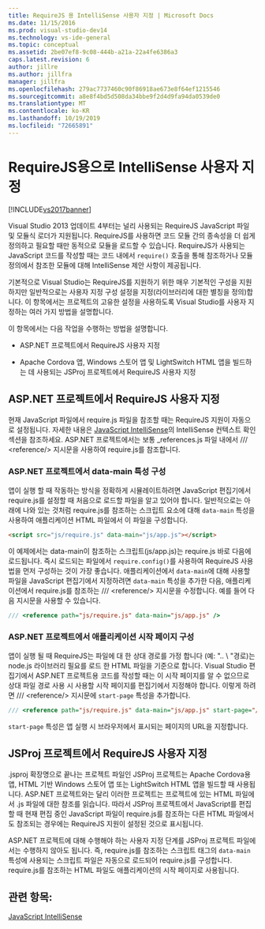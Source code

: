```yaml
---
title: RequireJS 용 IntelliSense 사용자 지정 | Microsoft Docs
ms.date: 11/15/2016
ms.prod: visual-studio-dev14
ms.technology: vs-ide-general
ms.topic: conceptual
ms.assetid: 2be07ef8-9c08-444b-a21a-22a4fe6386a3
caps.latest.revision: 6
author: jillre
ms.author: jillfra
manager: jillfra
ms.openlocfilehash: 279ac7737460c90f86918ae673e8f64ef1215546
ms.sourcegitcommit: a8e8f4bd5d508da34bbe9f2d4d9fa94da0539de0
ms.translationtype: MT
ms.contentlocale: ko-KR
ms.lasthandoff: 10/19/2019
ms.locfileid: "72665891"
---
```

# <a name="customizing-intellisense-for-requirejs"></a>RequireJS용으로 IntelliSense 사용자 지정
[!INCLUDE[vs2017banner](../includes/vs2017banner.md)]

Visual Studio 2013 업데이트 4부터는 널리 사용되는 RequireJS JavaScript 파일 및 모듈식 로더가 지원됩니다. RequireJS를 사용하면 코드 모듈 간의 종속성을 더 쉽게 정의하고 필요할 때만 동적으로 모듈을 로드할 수 있습니다. RequireJS가 사용되는 JavaScript 코드를 작성할 때는 코드 내에서 `require()` 호출을 통해 참조하거나 모듈 정의에서 참조한 모듈에 대해 IntelliSense 제안 사항이 제공됩니다.

 기본적으로 Visual Studio는 RequireJS를 지원하기 위한 매우 기본적인 구성을 지원하지만 일반적으로는 사용자 지정 구성 설정을 지정(라이브러리에 대한 별칭을 정의)합니다. 이 항목에서는 프로젝트의 고유한 설정을 사용하도록 Visual Studio를 사용자 지정하는 여러 가지 방법을 설명합니다.

 이 항목에서는 다음 작업을 수행하는 방법을 설명합니다.

- ASP.NET 프로젝트에서 RequireJS 사용자 지정

- Apache Cordova 앱, Windows 스토어 앱 및 LightSwitch HTML 앱을 빌드하는 데 사용되는 JSProj 프로젝트에서 RequireJS 사용자 지정

## <a name="customize-requirejs-in-aspnet-projects"></a>ASP.NET 프로젝트에서 RequireJS 사용자 지정
 현재 JavaScript 파일에서 require.js 파일을 참조할 때는 RequireJS 지원이 자동으로 설정됩니다. 자세한 내용은 [JavaScript IntelliSense](../ide/javascript-intellisense.md)의 IntelliSense 컨텍스트 확인 섹션을 참조하세요. ASP.NET 프로젝트에서는 보통 _references.js 파일 내에서 /// \<reference/> 지시문을 사용하여 require.js를 참조합니다.

### <a name="configure-the-data-main-attribute-in-an-aspnet-project"></a>ASP.NET 프로젝트에서 data-main 특성 구성
 앱이 실행 할 때 작동하는 방식을 정확하게 시뮬레이트하려면 JavaScript 편집기에서 require.js를 설정할 때 처음으로 로드할 파일을 알고 있어야 합니다. 일반적으로는 아래에 나와 있는 것처럼 require.js를 참조하는 스크립트 요소에 대해 `data-main` 특성을 사용하여 애플리케이션 HTML 파일에서 이 파일을 구성합니다.

```html
<script src="js/require.js" data-main="js/app.js"></script>
```

 이 예제에서는 data-main이 참조하는 스크립트(js/app.js)는 require.js 바로 다음에 로드됩니다. 즉시 로드되는 파일에서 `require.config()`를 사용하여 RequireJS 사용법을 먼저 구성하는 것이 가장 좋습니다. 애플리케이션에서 `data-main`에 대해 사용할 파일을 JavaScript 편집기에서 지정하려면 `data-main` 특성을 추가한 다음, 애플리케이션에서 require.js를 참조하는 /// \<reference/> 지시문을 수정합니다. 예를 들어 다음 지시문을 사용할 수 있습니다.

```javascript
/// <reference path="js/require.js" data-main="js/app.js" />
```

### <a name="configure-the-application-start-page-in-an-aspnet-project"></a>ASP.NET 프로젝트에서 애플리케이션 시작 페이지 구성
 앱이 실행 될 때 RequireJS는 파일에 대 한 상대 경로를 가정 합니다 (예: ".. \\ "경로)는 node.js 라이브러리 필요를 로드 한 HTML 파일을 기준으로 합니다. Visual Studio 편집기에서 ASP.NET 프로젝트용 코드를 작성할 때는 이 시작 페이지를 알 수 없으므로 상대 파일 경로 사용 시 사용할 시작 페이지를 편집기에서 지정해야 합니다. 이렇게 하려면 /// \<reference/> 지시문에 `start-page` 특성을 추가합니다.

```javascript
/// <reference path="js/require.js" data-main="js/app.js" start-page="/app/index.html" />
```

 `start-page` 특성은 앱 실행 시 브라우저에서 표시되는 페이지의 URL을 지정합니다.

## <a name="customize-requirejs-in-jsproj-projects"></a>JSProj 프로젝트에서 RequireJS 사용자 지정
 .jsproj 확장명으로 끝나는 프로젝트 파일인 JSProj 프로젝트는 Apache Cordova용 앱, HTML 기반 Windows 스토어 앱 또는 LightSwitch HTML 앱을 빌드할 때 사용됩니다. ASP.NET 프로젝트와는 달리 이러한 프로젝트는 프로젝트에 있는 HTML 파일에서 .js 파일에 대한 참조를 읽습니다. 따라서 JSProj 프로젝트에서 JavaScript를 편집할 때 현재 편집 중인 JavaScript 파일이 require.js를 참조하는 다른 HTML 파일에서도 참조되는 경우에는 RequireJS 지원이 설정된 것으로 표시됩니다.

 ASP.NET 프로젝트에 대해 수행해야 하는 사용자 지정 단계를 JSProj 프로젝트 파일에서는 수행하지 않아도 됩니다. 즉, require.js를 참조하는 스크립트 태그의 `data-main` 특성에 사용되는 스크립트 파일은 자동으로 로드되어 require.js를 구성합니다. require.js를 참조하는 HTML 파일도 애플리케이션의 시작 페이지로 사용됩니다.

## <a name="see-also"></a>관련 항목:
 [JavaScript IntelliSense](../ide/javascript-intellisense.md)
